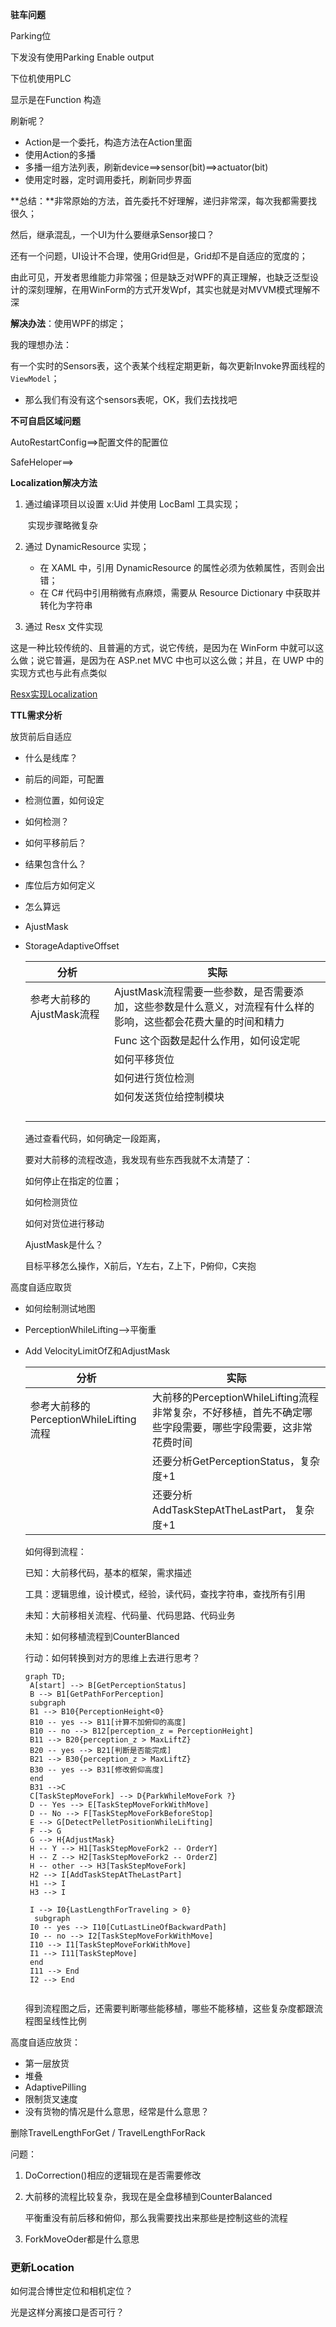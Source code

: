 **驻车问题**

Parking位

下发没有使用Parking Enable output

下位机使用PLC

显示是在Function 构造

刷新呢？

- Action是一个委托，构造方法在Action里面
- 使用Action的多播
- 多播一组方法列表，刷新device==>sensor(bit)==>actuator(bit)
- 使用定时器，定时调用委托，刷新同步界面

**总结：**非常原始的方法，首先委托不好理解，递归非常深，每次我都需要找很久；

然后，继承混乱，一个UI为什么要继承Sensor接口？

还有一个问题，UI设计不合理，使用Grid但是，Grid却不是自适应的宽度的；

由此可见，开发者思维能力非常强；但是缺乏对WPF的真正理解，也缺乏泛型设计的深刻理解，在用WinForm的方式开发Wpf，其实也就是对MVVM模式理解不深

**解决办法**：使用WPF的绑定；

我的理想办法：

有一个实时的Sensors表，这个表某个线程定期更新，每次更新Invoke界面线程的`ViewModel`；

- 那么我们有没有这个sensors表呢，OK，我们去找找吧



**不可自启区域问题**

AutoRestartConfig==>配置文件的配置位

SafeHeloper==>

**Localization解决方法**

1. 通过编译项目以设置 x:Uid 并使用 LocBaml 工具实现；

   ​	实现步骤略微复杂

2. 通过 DynamicResource 实现；

   - 在 XAML 中，引用 DynamicResource 的属性必须为依赖属性，否则会出错；
   - 在 C# 代码中引用稍微有点麻烦，需要从 Resource Dictionary 中获取并转化为字符串

3.  通过 Resx 文件实现

   这是一种比较传统的、且普遍的方式，说它传统，是因为在 WinForm 中就可以这么做；说它普遍，是因为在 ASP.net MVC 中也可以这么做；并且，在 UWP 中的实现方式也与此有点类似

   [Resx实现Localization](./Resx实现Localization.md)

**TTL需求分析**

放货前后自适应

- 什么是线库？

- 前后的间距，可配置

- 检测位置，如何设定

- 如何检测？

- 如何平移前后？

- 结果包含什么？

- 库位后方如何定义

- 怎么算远

- AjustMask

- StorageAdaptiveOffset

  | 分析                      | 实际                                                         |
  | ------------------------- | ------------------------------------------------------------ |
  | 参考大前移的AjustMask流程 | AjustMask流程需要一些参数，是否需要添加，这些参数是什么意义，对流程有什么样的影响，这些都会花费大量的时间和精力 |
  |                           | Func<double> 这个函数是起什么作用，如何设定呢                |
  |                           | 如何平移货位                                                 |
  |                           | 如何进行货位检测                                             |
  |                           | 如何发送货位给控制模块                                       |
  |                           |                                                              |
  |                           |                                                              |
  |                           |                                                              |
  |                           |                                                              |

  通过查看代码，如何确定一段距离，

  要对大前移的流程改造，我发现有些东西我就不太清楚了：

  如何停止在指定的位置；

  如何检测货位

  如何对货位进行移动

  AjustMask是什么？

  目标平移怎么操作，X前后，Y左右，Z上下，P俯仰，C夹抱



高度自适应取货

- 如何绘制测试地图

- PerceptionWhileLifting-->平衡重

- Add VelocityLimitOfZ和AdjustMask

  | 分析                                   | 实际                                                         |
  | -------------------------------------- | ------------------------------------------------------------ |
  | 参考大前移的PerceptionWhileLifting流程 | 大前移的PerceptionWhileLifting流程非常复杂，不好移植，首先不确定哪些字段需要，哪些字段需要，这非常花费时间 |
  |                                        | 还要分析GetPerceptionStatus，复杂度+1                        |
  |                                        | 还要分析AddTaskStepAtTheLastPart， 复杂度+1                  |

  如何得到流程：

  已知：大前移代码，基本的框架，需求描述

  工具：逻辑思维，设计模式，经验，读代码，查找字符串，查找所有引用

  未知：大前移相关流程、代码量、代码思路、代码业务

  未知：如何移植流程到CounterBlanced

  行动：如何转换到对方的思维上去进行思考？

  

  ``` mermaid
  graph TD;
   A[start] --> B[GetPerceptionStatus]
   B --> B1[GetPathForPerception]
   subgraph  
   B1 --> B10{PerceptionHeight<0}
   B10 -- yes --> B11[计算不加俯仰的高度]
   B10 -- no --> B12[perception_z = PerceptionHeight]
   B11 --> B20{perception_z > MaxLiftZ}
   B20 -- yes --> B21[判断是否能完成]
   B21 --> B30{perception_z > MaxLiftZ}
   B30 -- yes --> B31[修改俯仰高度]
   end
   B31 -->C
   C[TaskStepMoveFork] --> D{ParkWhileMoveFork ?}
   D -- Yes --> E[TaskStepMoveForkWithMove]
   D -- No --> F[TaskStepMoveForkBeforeStop]
   E --> G[DetectPelletPositionWhileLifting]
   F --> G
   G --> H{AdjustMask}
   H -- Y --> H1[TaskStepMoveFork2 -- OrderY]
   H -- Z --> H2[TaskStepMoveFork2 -- OrderZ]
   H -- other --> H3[TaskStepMoveFork]
   H2 --> I[AddTaskStepAtTheLastPart]
   H1 --> I
   H3 --> I
  
   I --> I0{LastLengthForTraveling > 0}
    subgraph  
   I0 -- yes --> I10[CutLastLineOfBackwardPath]
   I0 -- no --> I2[TaskStepMoveForkWithMove]
   I10 --> I1[TaskStepMoveForkWithMove]
   I1 --> I11[TaskStepMove]
   end
   I11 --> End
   I2 --> End
   
  ```

  得到流程图之后，还需要判断哪些能移植，哪些不能移植，这些复杂度都跟流程图呈线性比例



高度自适应放货：

- 第一层放货
- 堆叠
- AdaptivePilling
- 限制货叉速度
- 没有货物的情况是什么意思，经常是什么意思？

删除TravelLengthForGet / TravelLengthForRack

问题：

1. DoCorrection()相应的逻辑现在是否需要修改

2. 大前移的流程比较复杂，我现在是全盘移植到CounterBalanced

   平衡重没有前后移和俯仰，那么我需要找出来那些是控制这些的流程

3. ForkMoveOder都是什么意思

### 更新Location

如何混合博世定位和相机定位？

光是这样分离接口是否可行？

